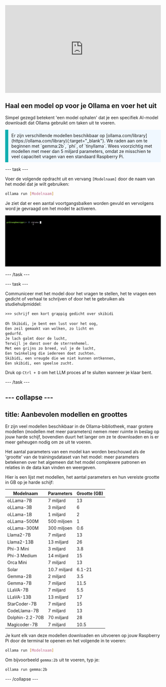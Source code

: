 <html>
  <div style="position: relative; overflow: hidden; padding-top: 56.25%;">
    <iframe style="position: absolute; top: 0; left: 0; right: 0; width: 100%; height: 100%; border: none;" src="https://www.youtube.com/embed/LZFqptMrWPA?rel=0&cc_load_policy=1" allowfullscreen allow="accelerometer; autoplay; clipboard-write; encrypted-media; gyroscope; picture-in-picture; web-share">
    </iframe>
  </div>
</html>

## Haal een model op voor je Ollama en voer het uit

Simpel gezegd betekent 'een model ophalen' dat je een specifiek AI-model downloadt dat Ollama gebruikt om taken uit te voeren.

<p style='border-left: solid; border-width:10px; border-color: #0faeb0; background-color: aliceblue; padding: 10px;'>
Er zijn verschillende modellen beschikbaar op [ollama.com/library](https://ollama.com/library){:target="_blank"}. We raden aan om te beginnen met `gemma:2b`, `phi`, of `tinyllama`. Wees voorzichtig met modellen met meer dan 5 miljard parameters, omdat ze misschien te veel capaciteit vragen van een standaard Raspberry Pi.
</p>

--- task ---

Voer de volgende opdracht uit en vervang `[Modelnaam]` door de naam van het model dat je wilt gebruiken:

```sh
ollama run [Modelnaam]
```

Je ziet dat er een aantal voortgangsbalken worden gevuld en vervolgens word je gevraagd om het model te activeren.

![Animatie van een opdrachtregelinterface met de prompt die "pi@raspberrypi:~ $" weergeeft, gevolgd door een opdracht die wordt getypt.](images/run_gemma2b.gif)

--- /task ---

--- task ---

Communiceer met het model door het vragen te stellen, het te vragen een gedicht of verhaal te schrijven of door het te gebruiken als studiehulpmiddel:

```
>>> schrijf een kort grappig gedicht over skibidi

Oh Skibidi, je bent een lust voor het oog,
Een zeil gemaakt van wolken, zo licht en
gedurfd.
Je lach galmt door de lucht,
Terwijl je danst over de sterrenhemel.
Met een grijns zo breed, vul je de lucht,
Een twinkeling die iedereen doet zuchten.
Skibidi, een vreugde die we niet kunnen ontkennen,
Een skibidi, een speelse zucht.
```

Druk op `Ctrl + D` om het LLM proces af te sluiten wanneer je klaar bent.

--- /task ---

--- collapse ---
---
title: Aanbevolen modellen en groottes
---

Er zijn veel modellen beschikbaar in de Ollama-bibliotheek, maar grotere modellen (modellen met meer parameters) nemen meer ruimte in beslag op jouw harde schijf, bovendien duurt het langer om ze te downloaden en is er meer geheugen nodig om ze uit te voeren.

Het aantal parameters van een model kan worden beschouwd als de 'grootte' van de trainingsdataset van het model: meer parameters betekenen over het algemeen dat het model complexere patronen en relaties in de data kan vinden en weergeven.

Hier is een lijst met modellen, het aantal parameters en hun vereiste grootte in GB op je harde schijf:

| Modelnaam       | Parameters    | Grootte (GB) |
| ---------------- | ------------- | --------- |
| oLLama-7B        | 7 miljard     | 13        |
| oLLama-3B        | 3 miljard     | 6         |
| oLLama-1B        | 1 miljard     | 2         |
| oLLama-500M      | 500 miljoen   | 1         |
| oLLama-300M      | 300 miljoen   | 0.6       |
| Llama2-7B        | 7 miljard     | 13        |
| Llama2-13B       | 13 miljard    | 26        |
| Phi-3 Mini       | 3 miljard     | 3.8       |
| Phi-3 Medium     | 14 miljard    | 15        |
| Orca Mini        | 7 miljard     | 13        |
| Solar            | 10.7 miljard  | 6.1-21    |
| Gemma-2B         | 2 miljard     | 3.5       |
| Gemma-7B         | 7 miljard     | 11.5      |
| LLaVA-7B         | 7 miljard     | 5.5       |
| LLaVA-13B        | 13 miljard    | 17        |
| StarCoder-7B     | 7 miljard     | 15        |
| CodeLlama-7B     | 7 miljard     | 13        |
| Dolphin-2.2-70B  | 70 miljard    | 28        |
| Magicoder-7B     | 7 miljard     | 10.5      |

Je kunt elk van deze modellen downloaden en uitvoeren op jouw Raspberry Pi door de terminal te openen en het volgende in te voeren:

```bash
ollama run [Modelnaam]
```

Om bijvoorbeeld `gemma:2b` uit te voeren, typ je:

```bash
ollama run gemma:2b
```

--- /collapse ---

